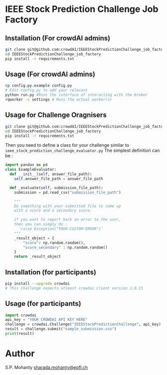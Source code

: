 # IEEE Stock Prediction Challenge Job Factory


## Installation (For crowdAI admins)
```bash
git clone git@github.com:crowdAI/IEEEStockPredictionChallenge_job_factory.git
cd IEEEStockPredictionChallenge_job_factory
pip install -r requirements.txt
```

## Usage (For crowdAI admins)
```bash
cp config.py.example config.py
# Edit config.py to add your relevant
python run.py #Runs the interface of interacting with the broker
rqworker -c settings # Runs the actual worker(s)
```

## Usage for Challenge Oragnisers
```bash
git clone git@github.com:crowdAI/IEEEStockPredictionChallenge_job_factory.git
cd IEEEStockPredictionChallenge_job_factory
pip install -r requirements.txt
```

Then you need to define a class for your challenge similar to `ieee_stock_prediction_challenge_evaluator.py`
The simplest definition can be :
```python
import pandas as pd
class ExampleEvaluator:
  def __init__(self, answer_file_path):
    self.answer_file_path = answer_file_path

  def _evaluate(self, submission_file_path):
    submission = pd.read_csv("submission_file_path")

    """
    Do something with your submitted file to come up
    with a score and a secondary score.

    if you want to report back an error to the user,
    then you can simply do :
      `raise Exception("YOUR-CUSTOM-ERROR")`
    """
    _result_object = {
        "score": np.random.random(),
        "score_secondary" : np.random.random()
    }
    return _result_object
```

## Installation (for participants)
```bash
pip install --upgrade crowdai
# This challenge expects atleast crowdai client version 1.0.15
```

## Usage (for participants)

```python
import crowdai
api_key = "YOUR CROWDAI API KEY HERE"
challenge = crowdai.Challenge("IEEEStockPredictionChallenge", api_key)
result = challenge.submit("sample_submission.csv")
print(result)
```

# Author
S.P. Mohanty <sharada.mohanty@epfl.ch>    

